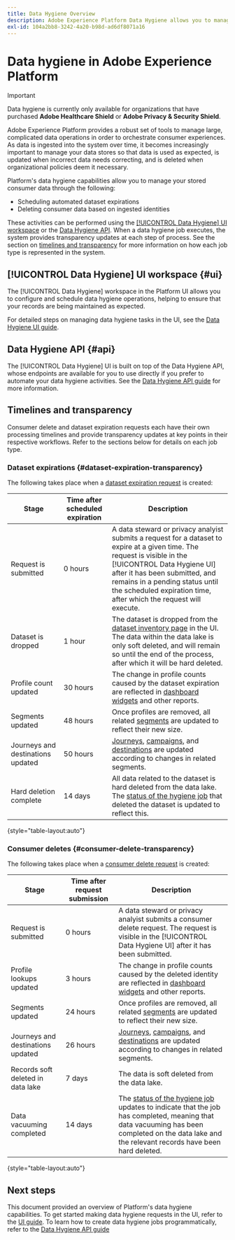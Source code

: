 ```yaml
---
title: Data Hygiene Overview
description: Adobe Experience Platform Data Hygiene allows you to manage the lifecycle of your data by updating or purging outdated or inaccurate records.
exl-id: 104a2bb8-3242-4a20-b98d-ad6df8071a16
---
```

# Data hygiene in Adobe Experience Platform

>[!IMPORTANT]
>
>Data hygiene is currently only available for organizations that have purchased **Adobe Healthcare Shield** or **Adobe Privacy & Security Shield**.

Adobe Experience Platform provides a robust set of tools to manage large, complicated data operations in order to orchestrate consumer experiences. As data is ingested into the system over time, it becomes increasingly important to manage your data stores so that data is used as expected, is updated when incorrect data needs correcting, and is deleted when organizational policies deem it necessary.

Platform's data hygiene capabilities allow you to manage your stored consumer data through the following:

* Scheduling automated dataset expirations
* Deleting consumer data based on ingested identities

These activities can be performed using the [[!UICONTROL Data Hygiene] UI workspace](#ui) or the [Data Hygiene API](#api). When a data hygiene job executes, the system provides transparency updates at each step of process. See the section on [timelines and transparency](#timelines-and-transparency) for more information on how each job type is represented in the system.

## [!UICONTROL Data Hygiene] UI workspace {#ui}

The [!UICONTROL Data Hygiene] workspace in the Platform UI allows you to configure and schedule data hygiene operations, helping to ensure that your records are being maintained as expected.

For detailed steps on managing data hygiene tasks in the UI, see the [Data Hygiene UI guide](./ui/overview.md).

## Data Hygiene API {#api}

The [!UICONTROL Data Hygiene] UI is built on top of the Data Hygiene API, whose endpoints are available for you to use directly if you prefer to automate your data hygiene activities. See the [Data Hygiene API guide](./api/overview.md) for more information.

## Timelines and transparency

Consumer delete and dataset expiration requests each have their own processing timelines and provide transparency updates at key points in their respective workflows. Refer to the sections below for details on each job type.

### Dataset expirations {#dataset-expiration-transparency}

The following takes place when a [dataset expiration request](./ui/dataset-expiration.md) is created:

| Stage | Time after scheduled expiration | Description |
| --- | --- | --- |
| Request is submitted | 0 hours | A data steward or privacy analyist submits a request for a dataset to expire at a given time. The request is visible in the [!UICONTROL Data Hygiene UI] after it has been submitted, and remains in a pending status until the scheduled expiration time, after which the request will execute. |
| Dataset is dropped | 1 hour | The dataset is dropped from the [dataset inventory page](../catalog/datasets/user-guide.md) in the UI. The data within the data lake is only soft deleted, and will remain so until the end of the process, after which it will be hard deleted. |
| Profile count updated | 30 hours | The change in profile counts caused by the dataset expiration are reflected in [dashboard widgets](../dashboards/guides/profiles.md#profile-count-trend) and other reports. |
| Segments updated | 48 hours | Once profiles are removed, all related [segments](../segmentation/home.md) are updated to reflect their new size. |
| Journeys and destinations updated | 50 hours | [Journeys](https://experienceleague.adobe.com/docs/journey-optimizer/using/orchestrate-journeys/about-journeys/journey.html), [campaigns](https://experienceleague.adobe.com/docs/journey-optimizer/using/campaigns/get-started-with-campaigns.html), and [destinations](../destinations/home.md) are updated according to changes in related segments. |
| Hard deletion complete | 14 days | All data related to the dataset is hard deleted from the data lake. The [status of the hygiene job](./ui/browse.md#view-details) that deleted the dataset is updated to reflect this. |

{style="table-layout:auto"}

### Consumer deletes {#consumer-delete-transparency}

The following takes place when a [consumer delete request](./ui/delete-consumer.md) is created:

| Stage | Time after request submission | Description |
| --- | --- | --- |
| Request is submitted | 0 hours | A data steward or privacy analyist submits a consumer delete request. The request is visible in the [!UICONTROL Data Hygiene UI] after it has been submitted. |
| Profile lookups updated | 3 hours | The change in profile counts caused by the deleted identity are reflected in [dashboard widgets](../dashboards/guides/profiles.md#profile-count-trend) and other reports. |
| Segments updated | 24 hours | Once profiles are removed, all related [segments](../segmentation/home.md) are updated to reflect their new size. |
| Journeys and destinations updated | 26 hours | [Journeys](https://experienceleague.adobe.com/docs/journey-optimizer/using/orchestrate-journeys/about-journeys/journey.html), [campaigns](https://experienceleague.adobe.com/docs/journey-optimizer/using/campaigns/get-started-with-campaigns.html), and [destinations](../destinations/home.md) are updated according to changes in related segments. |
| Records soft deleted in data lake | 7 days | The data is soft deleted from the data lake. |
| Data vacuuming completed | 14 days | The [status of the hygiene job](./ui/browse.md#view-details) updates to indicate that the job has completed, meaning that data vacuuming has been completed on the data lake and the relevant records have been hard deleted. |

{style="table-layout:auto"}

## Next steps

This document provided an overview of Platform's data hygiene capabilities. To get started making data hygiene requests in the UI, refer to the [UI guide](./ui/overview.md). To learn how to create data hygiene jobs programmatically, refer to the [Data Hygiene API guide](./api/overview.md)
